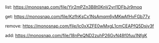 list:
https://monosnap.com/file/Yjr2mPZn3B8t0KnV2yrl1DFbJr9moq

get:
https://monosnap.com/file/KzfhKsCx1NsAmqm6yMKwAfHvFGb77y

remove:
https://monosnap.com/file/Ic0xXZFE0wMxgL1cmCEAPfQ5Dsjv3f

add:
https://monosnap.com/file/18nPeQND2zuhP26GvN48f0fuu1NfgK
